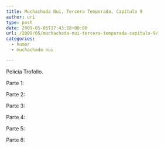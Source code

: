 ```yaml
---
title: Muchachada Nui, Tercera Temporada, Capítulo 9
author: uri
type: post
date: 2009-05-06T17:43:18+00:00
url: /2009/05/muchachada-nui-tercera-temporada-capitulo-9/
categories:
  - humor
  - muchachada nui

---
```

Policía Trofollo.

Parte 1:  


Parte 2:  


Parte 3:  


Parte 4:  


Parte 5:  


Parte 6: